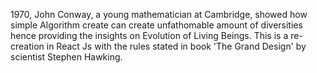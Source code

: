 1970, John Conway, a young mathematician at Cambridge, showed how simple Algorithm create can create unfathomable amount of diversities hence providing the insights on Evolution of Living Beings. This is a re-creation in React Js with the rules stated in book 'The Grand Design' by scientist Stephen Hawking.
